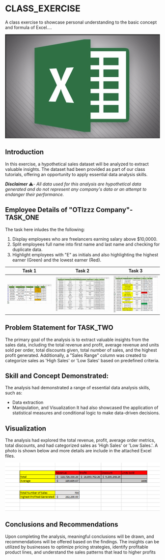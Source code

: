 # CLASS_EXERCISE
A class exercise to showcase personal understanding to the basic concept and formula of Excel....

![](X5.png)

## Introduction

In this exercise, a hypothetical sales dataset will be analyzed to extract valuable insights. The dataset had been provided as part of our class tutorials, offering an opportunity to apply essential data analysis skills.

_**Disclaimer**_ ⚠️- _All data used for this analysis are hypothetical data generated and do not represent any company's data or an attempt to endanger their performance._

## Employee Details of "OTIzzz Company"-TASK_ONE
The task here inludes the the following:
1. Display employees who are freelancers earning salary above $10,0000.
2. Split employees full name into first name and last name and checking for duplicate data.
3. Highlight employees with "E" as initials and also highlighting the highest earner (Green) and the lowest earner (Red).


Task 1               |    Task 2              |   Task 3
:-------------------:|:----------------------:|:---------------:
![](X1.png)          |   ![](X2.png)          |  ![](X3.png)


## Problem Statement for TASK_TWO

The primary goal of the analysis is to extract valuable insights from the sales data, including the total revenue and profit, average revenue and units sold per order, total discounts given, total number of sales, and the highest profit generated. Additionally, a "Sales Range" column was created to categorize sales as 'High Sales' or 'Low Sales' based on predefined criteria.

## Skill and Concept Demonstrated:

The analysis had demonstrated a range of essential data analysis skills, such as:
- Data extraction
- Manipulation, and Visualization
It had also showcased the application of statistical measures and conditional logic to make data-driven decisions.

## Visualization

The analysis had explored the total revenue, profit, average order metrics, total discounts, and had categorized sales as 'High Sales' or 'Low Sales.'. A photo is shown below and more details are include in the attached Excel files.

![](X4.png)

## Conclusions and Recommendations

Upon completing the analysis, meaningful conclusions will be drawn, and recommendations will be offered based on the findings. The insights can be utilized by businesses to optimize pricing strategies, identify profitable product lines, and understand the sales patterns that lead to higher profits








